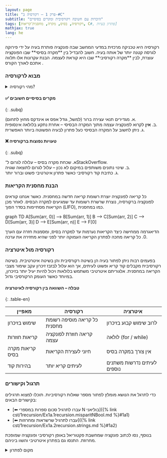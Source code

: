 ```yaml
---
layout: page 
title: "פרק 1 – רקורסיה ב‑#C"
subtitle: "היכרות עם חשיבה רקורסיבית ומקרים בסיסיים"
tags: [רקורסיה, בסיס, מקרה, מחסנית־קריאות, C#, פתרון בעיות]
mathjax: true
lang: he
---
```


<div class="box-note">
רקורסיה היא טכניקה מרכזית במדעי המחשב שבה פונקציה פותרת בעיה על ידי פירוקה לגרסה קטנה יותר של אותה בעיה. חשוב להבדיל בין **מקרה בסיסי** שבו הפונקציה עוצרת, לבין **מקרה רקורסיבי** שבו היא קוראת לעצמה. הבנת עקרונות אלו תלווה אתכם לאורך הקורס .
</div>

<!-- Source: UMBC CMSC 202 – Recursion lecture notes -->

### מבוא לרקורסיה

<details markdown="1">
<summary>מהי רקורסיה?</summary>

רקורסיה מתארת תהליך שבו פונקציה קוראת לעצמה לצורך פתרון בעיה. למשל, קביעת סכום של מערך יכולה להתבצע על ידי סכימת האיבר הראשון עם סכום המערך החל מהאיבר השני. כדי להבטיח שהאלגוריתם מסתיים, עלינו להגדיר **מקרה בסיס** – תנאי שבו הפונקציה מחזירה תוצאה ללא קריאה נוספת .

```csharp
// סכום אלמנטים במערך באמצעות רקורסיה
public static int Sum(int[] arr, int index)
{
    // מקרה בסיס – הגענו לסוף המערך
    if (index == arr.Length)
        return 0;

    // מקרה רקורסיבי – מוסיפים את הערך הנוכחי לסכום שאר האיברים
    return arr[index] + Sum(arr, index + 1);
}
```

בקוד זה המקרה הבסיסי הוא כאשר `index` שווה לגודל המערך. המקרה הרקורסיבי מוסיף את האיבר הנוכחי לתוצאה של קריאה מחדש לפונקציה עם אינדקס מתקדם.
</details>

#### ✅ מקרים בסיסיים חשובים
{: .subq}

א. מגדירים תנאי עצירה ברור (למשל, גודל אפס או אינדקס מחוץ לתחום).  
ב. **אין** לקרוא לפונקציה עצמה מתוך המקרה הבסיסי – אחרת נתקע בלולאה אינסופית.  
ג. ניתן לחשוב על המקרה הבסיסי כעל פתרון לבעיה הפשוטה ביותר האפשרית.  

#### ❌ טעויות נפוצות ברקורסיה
{: .subq}

א. שכחת מקרה בסיס – עלולה לגרום ל־StackOverflow.  
ב. שינוי נתונים משותפים במיקום לא נכון – עלול לגרום לתוצאה שגויה.  
ג. כתיבת קוד רקורסיבי כאשר פתרון איטרטיבי פשוט וברור יותר.  

### הבנת מחסנית הקריאות

כל קריאה לפונקציה יוצרת רשומת קריאה חדשה במחסנית. כאשר אנחנו קוראים לפונקציה ברקורסיה, נוצרת שרשרת רשומות עד שמגיעים למקרה הבסיס. לאחר מכן הקריאות מסתיימות בסדר הפוך (LIFO), כמו במחסנית.

<div class="mermaid">
graph TD
    A[Sum(arr, 0)] --> B[Sum(arr, 1)]
    B --> C[Sum(arr, 2)]
    C --> D[Sum(arr, 3)]
    D --> E[Sum(arr, n)]
    E --> F[0]
</div>

הדיאגרמה ממחישה כיצד הקריאות נערמות עד למקרה בסיס, ומסמנות חזרה עם הערך 0. כל קריאה מחכה לפתרון הקריאה העמוקה יותר לפני שהיא מחזירה את ערכה.

### רקורסיה מול איטרציה

בפעמים רבות ניתן לפתור בעיה הן בשיטה רקורסיבית והן בשיטה איטרטיבית. בשיטה רקורסיבית מקבלים קוד קריא ופשוט לעיתים, אך הוא עלול לבזבז זיכרון עקב שימור מצבי הקריאה במחסנית. אלגוריתם איטרטיבי משתמש בלולאות ויכול להיות יעיל יותר בזיכרון, במיוחד כאשר העומק הרקורסיבי גדול.

#### טבלה – השוואה בין רקורסיה לאיטרציה
{: .table-en}

| מאפיין | רקורסיה | איטרציה |
| --- | --- | --- |
| שימוש בזיכרון | כל קריאה מוסיפה רשומת מחסנית | לרוב שימוש קבוע בזיכרון |
| קריאות חוזרות | קריאה חוזרת לפונקציה עצמה | לולאה (for / while) |
| קריאות מקרה בסיס | חיוני לעצירת הקריאות | אין צורך במקרה בסיס |
| בהירות קוד | לעיתים קריא יותר | לעיתים נדרשות משתנים נוספים |

### תרגול וקישורים

כדי לתרגל את הנושא מומלץ לפתור מספר שאלות רקורסיביות. תוכלו למצוא תרגילים בקישורים הבאים:

* [⬅ עברו לתרגיל סכום ספרות במספרי N בוליאני]({% link cst/1recursion/Ex1a.1recursion.misparitNBool.md %}#1a1)
* [⬅ עברו לתרגיל שרשראות ומחרוזות]({% link cst/1recursion/Ex1a.2recursion.strings.md %}#1a2)

בנוסף, נסו לכתוב פונקציה שמחשבת פקטוריאל באופן רקורסיבי ופונקציה שמופכת מחרוזת. התנסו גם בפתרון איטרטיבי והשוו ביניהם.

<details markdown="1">
<summary>מקום לפתרון</summary>

כאן תוכלו להוסיף את קוד הפתרונות שלכם לתרגילים ולבדוק את ההבדל בין רקורסיה לאיטרציה.

</details>

